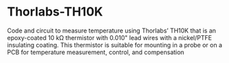 # Thorlabs-TH10K
Code and circuit to measure temperature using Thorlabs’ TH10K that is an epoxy-coated 10 kΩ thermistor with 0.010" lead wires with a nickel/PTFE insulating coating. This thermistor is suitable for mounting in a probe or on a PCB for temperature measurement, control, and compensation
